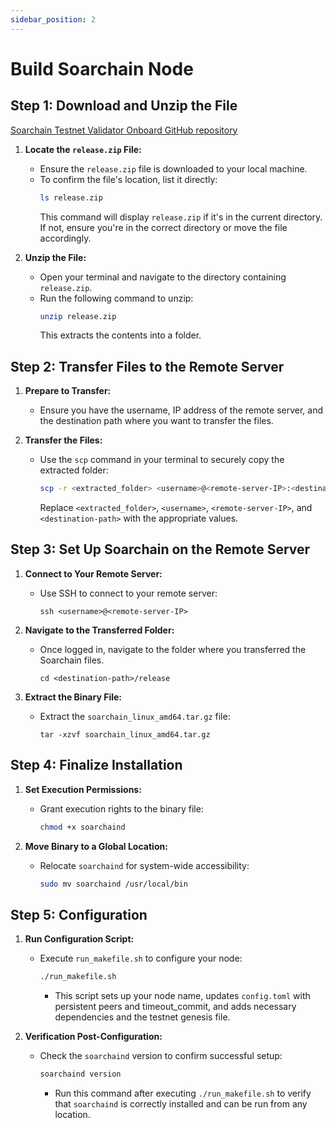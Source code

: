 ```yaml
---
sidebar_position: 2
---
```


# Build Soarchain Node

## Step 1: Download and Unzip the File

 [Soarchain Testnet Validator Onboard GitHub repository](https://github.com/soar-robotics/testnet-validator-onboard/blob/main/release)

1. **Locate the `release.zip` File:**
   - Ensure the `release.zip` file is downloaded to your local machine.
   - To confirm the file's location, list it directly:
     ```bash
     ls release.zip
     ```
     This command will display `release.zip` if it's in the current directory. If not, ensure you're in the correct directory or move the file accordingly.

2. **Unzip the File:**
   - Open your terminal and navigate to the directory containing `release.zip`.
   - Run the following command to unzip:
     ```bash
     unzip release.zip
     ```
     This extracts the contents into a folder.

## Step 2: Transfer Files to the Remote Server

1. **Prepare to Transfer:**
   - Ensure you have the username, IP address of the remote server, and the destination path where you want to transfer the files.

2. **Transfer the Files:**
   - Use the `scp` command in your terminal to securely copy the extracted folder:
     ```bash
     scp -r <extracted_folder> <username>@<remote-server-IP>:<destination-path>
     ```
     Replace `<extracted_folder>`, `<username>`, `<remote-server-IP>`, and `<destination-path>` with the appropriate values.


## Step 3: Set Up Soarchain on the Remote Server

1. **Connect to Your Remote Server:**
   - Use SSH to connect to your remote server:
     ```
     ssh <username>@<remote-server-IP>
     ```

2. **Navigate to the Transferred Folder:**
   - Once logged in, navigate to the folder where you transferred the Soarchain files.
     ```
     cd <destination-path>/release
     ```

3. **Extract the Binary File:**
   - Extract the `soarchain_linux_amd64.tar.gz` file:
     ```
     tar -xzvf soarchain_linux_amd64.tar.gz
     ```

## Step 4: Finalize Installation

1. **Set Execution Permissions:**
   - Grant execution rights to the binary file:
     ```bash
     chmod +x soarchaind
     ```

2. **Move Binary to a Global Location:**
   - Relocate `soarchaind` for system-wide accessibility:
     ```bash
     sudo mv soarchaind /usr/local/bin
     ```

## Step 5: Configuration

1. **Run Configuration Script:**
   - Execute `run_makefile.sh` to configure your node:
     ```bash
     ./run_makefile.sh
     ```
     - This script sets up your node name, updates `config.toml` with persistent peers and timeout_commit, and adds necessary dependencies and the testnet genesis file.

2. **Verification Post-Configuration:**
   - Check the `soarchaind` version to confirm successful setup:
     ```bash
     soarchaind version
     ```
     - Run this command after executing `./run_makefile.sh` to verify that `soarchaind` is correctly installed and can be run from any location.

